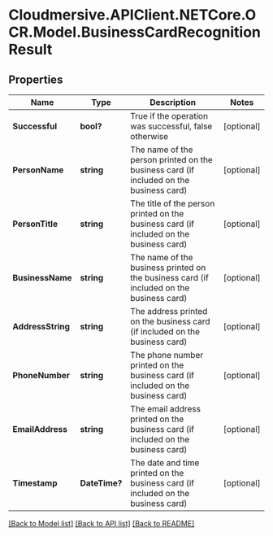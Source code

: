 # Cloudmersive.APIClient.NETCore.OCR.Model.BusinessCardRecognitionResult
## Properties

Name | Type | Description | Notes
------------ | ------------- | ------------- | -------------
**Successful** | **bool?** | True if the operation was successful, false otherwise | [optional] 
**PersonName** | **string** | The name of the person printed on the business card (if included on the business card) | [optional] 
**PersonTitle** | **string** | The title of the person printed on the business card (if included on the business card) | [optional] 
**BusinessName** | **string** | The name of the business printed on the business card (if included on the business card) | [optional] 
**AddressString** | **string** | The address printed on the business card (if included on the business card) | [optional] 
**PhoneNumber** | **string** | The phone number printed on the business card (if included on the business card) | [optional] 
**EmailAddress** | **string** | The email address printed on the business card (if included on the business card) | [optional] 
**Timestamp** | **DateTime?** | The date and time printed on the business card (if included on the business card) | [optional] 

[[Back to Model list]](../README.md#documentation-for-models) [[Back to API list]](../README.md#documentation-for-api-endpoints) [[Back to README]](../README.md)

